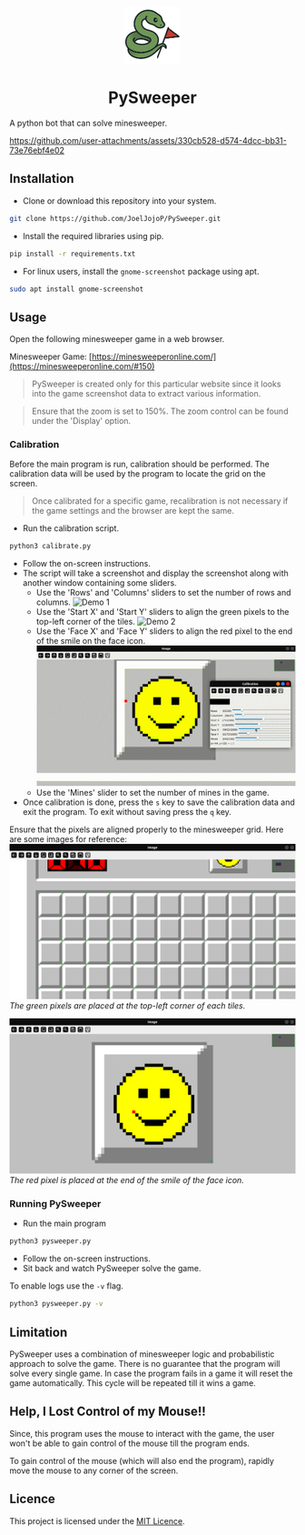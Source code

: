 <p align="center" width="100%">
<img src="Assets/logo.png" width=100px alt="Logo">
<h1 align="center">PySweeper</h1>
</p>

A python bot that can solve minesweeper.

https://github.com/user-attachments/assets/330cb528-d574-4dcc-bb31-73e76ebf4e02

## Installation

- Clone or download this repository into your system.
```bash
git clone https://github.com/JoelJojoP/PySweeper.git
```
- Install the required libraries using pip.
```bash
pip install -r requirements.txt
```
- For linux users, install the `gnome-screenshot` package using apt.
```bash
sudo apt install gnome-screenshot
```

## Usage

Open the following minesweeper game in a web browser.

Minesweeper Game: [https://minesweeperonline.com/](https://minesweeperonline.com/#150)

> PySweeper is created only for this particular website since it looks into the game screenshot data to extract various information.

> Ensure that the zoom is set to 150%. The zoom control can be found under the 'Display' option.

### Calibration

Before the main program is run, calibration should be performed. The calibration data will be used by the program to locate the grid on the screen.

> Once calibrated for a specific game, recalibration is not necessary if the game settings and the browser are kept the same.

- Run the calibration script.
```bash
python3 calibrate.py
```
- Follow the on-screen instructions.
- The script will take a screenshot and display the screenshot along with another window containing some sliders.
    - Use the 'Rows' and 'Columns' sliders to set the number of rows and columns.
    ![Demo 1](Assets/demo1.gif)
    - Use the 'Start X' and 'Start Y' sliders to align the green pixels to the top-left corner of the tiles.
    ![Demo 2](Assets/demo2.gif)
    - Use the 'Face X' and 'Face Y' sliders to align the red pixel to the end of the smile on the face icon.
    ![Demo 3](Assets/demo3.gif)
    - Use the 'Mines' slider to set the number of mines in the game.
- Once calibration is done, press the `s` key to save the calibration data and exit the program. To exit without saving press the `q` key.

Ensure that the pixels are aligned properly to the minesweeper grid. Here are some images for reference:
![](Assets/ex1.png)
*The green pixels are placed at the top-left corner of each tiles.*

![](Assets/ex2.png)
*The red pixel is placed at the end of the smile of the face icon.*

### Running PySweeper

- Run the main program
```bash
python3 pysweeper.py
```
- Follow the on-screen instructions.
- Sit back and watch PySweeper solve the game.

To enable logs use the `-v` flag.
```bash
python3 pysweeper.py -v
```

## Limitation

PySweeper uses a combination of minesweeper logic and probabilistic approach to solve the game. There is no guarantee that the program will solve every single game. In case the program fails in a game it will reset the game automatically. This cycle will be repeated till it wins a game.

## Help, I Lost Control of my Mouse!!

Since, this program uses the mouse to interact with the game, the user won't be able to gain control of the mouse till the program ends.

To gain control of the mouse (which will also end the program), rapidly move the mouse to any corner of the screen.

## Licence

This project is licensed under the [MIT Licence](LICENSE).
